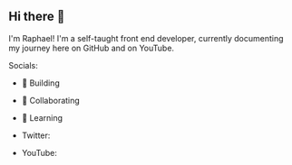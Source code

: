 ## Hi there 👋

I'm Raphael! I'm a self-taught front end developer, currently documenting my journey here on GitHub and on YouTube.

Socials:

- 🔨 Building
- 🤝 Collaborating
- 📖 Learning



- Twitter: 
- YouTube: 

<!--
**RaphaelMilesBrown/RaphaelMilesBrown** is a ✨ _special_ ✨ repository because its `README.md` (this file) appears on your GitHub profile.

Here are some ideas to get you started:

- 🔭 I’m currently working on ...
- 🌱 I’m currently learning ...
- 👯 I’m looking to collaborate on ...
- 🤔 I’m looking for help with ...
- 💬 Ask me about ...
- 📫 How to reach me: ...
- 😄 Pronouns: ...
- ⚡ Fun fact: ...
-->
